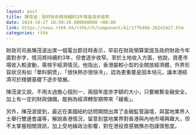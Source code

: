 ```yaml
---
layout: post
title: 陳茂波：政府財赤將持續約3年惟會逐步收窄
date: 2024-10-27 10:50:26.000000000 +08:00
link: https://news.rthk.hk/rthk/ch/component/k2/1776406-20241027.htm
categories: rthk
---
```


財政司司長陳茂波出席一個電台節目時表示，早前在財政預算案提及政府財政今年面對赤字，情況將持續約3年，但會逐步收窄。至於土地收入方面，他說，資產市場收入較波動，需視乎經濟情況。他指出，香港屬較小型的全開放經濟體，外界形容狀況有如「單料銅煲」、「很快熱亦很快冷」，認為更重要是固本培元，讓本港經濟可於穩健基礎下逐步發展。

陳茂波又說，不用太過擔心個別一、兩個年度赤字額的大小，只要維繫金融安全，加上有一定的財政儲備，能夠為經濟轉型期帶來「緩衝」。

另外，陳茂波提到，最近在美國紐約訪問期間出席了金融監管論壇，與當地業界人士舉行雙邊會議等，解說香港情況，留意到當地業界對香港與內地市場興趣大，但不太掌握相關資訊，加上受地緣政治影響，對在港投資感猶豫亦抱謹慎態度。
